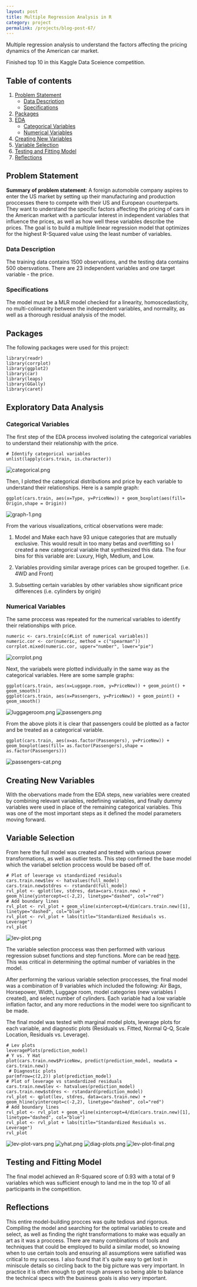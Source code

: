 ```yaml
---
layout: post
title: Multiple Regression Analysis in R
category: project
permalink: /projects/blog-post-67/
---
```


Multiple regression analysis to understand the factors affecting the pricing dynamics of the American car market. 

Finished top 10 in this Kaggle Data Sceience competition.

## Table of contents
1. [Problem Statement](#Problem-statement)
    - [Data Description](#Data-description)  
    - [Specifications](#Specifications)
2. [Packages](#Packages)
3. [EDA](#EDA)
    - [Categorical Variables](#Categorical-variables)  
    - [Numerical Variables](#Numerical-variables)
4. [Creating New Variables](#Creating-new-variables)
5. [Variable Selection](#Variable-selection)
6. [Testing and Fitting Model](#Testing-and-fitting-model)
7. [Reflections](#Reflections)

## Problem Statement <a name="Problem-statement"></a>
**Summary of problem statement**: A foreign automobile company aspires to enter the US market by setting up their manufacturing and production proccesses there to compete with their US and European counterparts. They want to understand the specific factors affecting the pricing of cars in the American market with a particular interest in independent variables that influence the prices, as well as how well these variables describe the prices. The goal is to build a multiple linear regression model that optimizes for the highest R-Squared value using the least number of variables. 

### Data Description <a name="Data-description"></a>
The training data contains 1500 observations, and the testing data contains 500 obersvations. There are 23 independent variables and one target variable - the price. 

### Specifications <a name="Specifications"></a>
The model must be a MLR model checked for a linearity, homoscedasticity, no multi-colinearity between the independent variables, and normality, as well as a thorough residual analysis of the model.

## Packages <a name="Packages"></a>
The following packages were used for this project:
```{r}
library(readr)
library(corrplot)
library(ggplot2)
library(car)
library(leaps)
library(GGally)
library(caret)
```

## Exploratory Data Analysis <a name="EDA"></a>
### Categorical Variables <a name="Categorical-variables"></a>
The first step of the EDA process involved isolating the categorical variables to understand their relationship with the price.

```{r}
# Identify categorical variables
unlist(lapply(cars.train, is.character))
```

![categorical.png](/projects/assets/images/categorical.png)

Then, I plotted the categorical distributions and price by each variable to understand their relationships. Here is a sample graph:

```{r}
ggplot(cars.train, aes(x=Type, y=PriceNew)) + geom_boxplot(aes(fill= Origin,shape = Origin))
```

![graph-1.png](/projects/assets/images/graph-1.png)

From the various visualizations, critical observations were made: 

1. Model and Make each have 93 unique categories that are mutually exclusive. This would result in too many betas and overfitting so I created a new categorical variable that synthesized this data. The four bins for this variable are: Luxury, High, Medium, and Low.

2. Variables providing similar average prices can be grouped together. (i.e. 4WD and Front)

3. Subsetting certain variables by other variables show significant price differences (i.e. cylinders by origin)

### Numerical Variables <a name="Numerical-variables"></a>
The same proccess was repeated for the numerical variables to identify their relationships with price.

```{r}
numeric <- cars.train[c(#List of numerical variables)]
numeric.cor <- cor(numeric, method = c("spearman"))
corrplot.mixed(numeric.cor, upper="number", lower="pie")
```

![corrplot.png](/projects/assets/images/corrplot.png)

Next, the variabels were plotted individually in the same way as the categorical variables. Here are some sample graphs:

```{r}
ggplot(cars.train, aes(x=Luggage.room, y=PriceNew)) + geom_point() + geom_smooth()
ggplot(cars.train, aes(x=Passengers, y=PriceNew)) + geom_point() + geom_smooth()
```

![luggageroom.png](/projects/assets/images/luggageroom.png)
![passengers.png](/projects/assets/images/passengers.png)

From the above plots it is clear that passengers could be plotted as a factor and be treated as a categorical variable.

```{r}
ggplot(cars.train, aes(x=as.factor(Passengers), y=PriceNew)) +
geom_boxplot(aes(fill= as.factor(Passengers),shape = as.factor(Passengers)))
```

![passengers-cat.png](/projects/assets/images/passengers-cat.png)

## Creating New Variables <a name="Creating-new-variables"></a>
With the obervations made from the EDA steps, new variables were created by combining relevant variables, redefining variables, and finally dummy variables were used in place of the remaining categorical variables. This was one of the most important steps as it defined the model parameters moving forward.

## Variable Selection <a name="Variable-selection"></a>
From here the full model was created and tested with various power transformations, as well as outlier tests. 
This step confirmed the base model which the variabel selction proccess would be based off of. 

```{r}
# Plot of leverage vs standardized residuals
cars.train.new$lev <- hatvalues(full_model)
cars.train.new$stdres <- rstandard(full_model)
rvl_plot <- qplot(lev, stdres, data=cars.train.new) + geom_hline(yintercept=c(-2,2), linetype="dashed", col="red") 
# Add boundary lines
rvl_plot <- rvl_plot + geom_vline(xintercept=4/dim(cars.train.new)[1], linetype="dashed", col="blue")
rvl_plot <- rvl_plot + labs(title="Standardized Residuals vs. Leverage")
rvl_plot
```

![lev-plot.png](/projects/assets/images/lev-plot.png)

The variable selection proccess was then performed with various regression subset functions and step functions. More can be read [here](https://towardsdatascience.com/feature-selection-techniques-in-regression-model-26878fe0e24e). This was critical in determining the optimal number of variables in the model. 

After performing the various variable selection proccesses, the final model was a combination of 9 variables which included the following: Air Bags, Horsepower, Width, Luggage room, model categories (new variables I created), and select number of cylinders. Each variable had a low variable inflation factor, and any more reductions in the model were too significant to be made. 

The final model was tested with marginal model plots, leverage plots for each variable, and diagnostic plots (Residuals vs. Fitted, Normal Q-Q, Scale Location, Residuals vs. Leverage). 

```{r}
# Lev plots
leveragePlots(prediction_model)
# Y vs. Y Hat
plot(cars.train.new$PriceNew, predict(prediction_model, newdata = cars.train.new))
 # Diagnostic plots
par(mfrow=c(2,2)) plot(prediction_model)
# Plot of leverage vs standardized residuals
cars.train.new$lev <- hatvalues(prediction_model)
cars.train.new$stdres <- rstandard(prediction_model)
rvl_plot <- qplot(lev, stdres, data=cars.train.new) + geom_hline(yintercept=c(-2,2), linetype="dashed", col="red") 
# Add boundary lines
rvl_plot <- rvl_plot + geom_vline(xintercept=4/dim(cars.train.new)[1], linetype="dashed", col="blue")
rvl_plot <- rvl_plot + labs(title="Standardized Residuals vs. Leverage")
rvl_plot
```

![lev-plot-vars.png](/projects/assets/images/lev-plot-vars.png)
![yhat.png](/projects/assets/images/yhat.png)
![diag-plots.png](/projects/assets/images/diag-plots.png)
![lev-plot-final.png](/projects/assets/images/lev-plot-final.png)

## Testing and Fitting Model <a name="Testing-and-fitting-model"></a>
The final model achieved an R-Squared score of 0.93 with a total of 9 variables which was sufficient enough to land me in the top 10 of all participants in the competition.

## Reflections <a name="Reflections"></a>
This entire model-building procces was quite tedious and rigorous. Compiling the model and searching for the optimal variables to create and select, as well as finding the right transformations to make was equally an art as it was a proccess. There are many combinations of tools and techniques that could be employed to build a similar model, so knowing when to use certain tools and ensuring all assumptions were satisfied was critical to my success. I also found that it's quite easy to get lost in miniscule details so circling back to the big picture was very important. In practice it is often enough to get rough answers so being able to balance the technical specs with the business goals is also very important. 